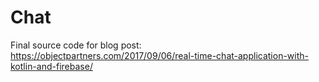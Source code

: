 # Chat

Final source code for blog post: https://objectpartners.com/2017/09/06/real-time-chat-application-with-kotlin-and-firebase/

